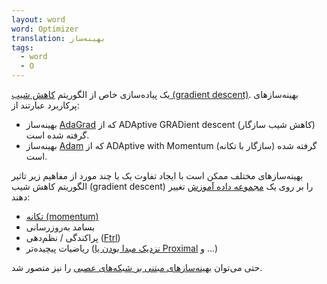 ```yaml
---
layout: word
word: Optimizer
translation: بهینه‌ساز
tags:
  - word
  - O
---
```

یک ‌پیاده‌سازی خاص از الگوریتم [کاهش شیب (gradient descent)](/G/gradient_descent). بهینه‌سازهای پرکاربرد عبارتند از:

* بهینه‌ساز [AdaGrad](https://www.tensorflow.org/api_docs/python/tf/train/AdagradOptimizer) که از ADAptive GRADient descent (کاهش شیب سازگار) گرفته شده است.
* بهینه‌ساز [Adam](https://www.tensorflow.org/api_docs/python/tf/train/AdamOptimizer) که از ADAptive with Momentum (سازگار با تکانه) گرفته شده است.

بهینه‌سازهای مختلف ممکن است با ایجاد تفاوت یک یا چند مورد از مفاهیم زیر تاثیر الگوریتم کاهش شیب (gradient descent) را بر روی یک [مجموعه داده آموزش](/T/training_set) تغییر دهند:

* [تکانه (momentum)](https://www.tensorflow.org/api_docs/python/tf/train/MomentumOptimizer)
* [](https://www.tensorflow.org/api_docs/python/tf/train/MomentumOptimizer)بسامد به‌روزرسانی
* پراکندگی / نظم‌دهی ([Ftrl](https://www.tensorflow.org/api_docs/python/tf/train/FtrlOptimizer))
* ریاضیات پیچیده‌تر ([نزدیک مبدا بودن یا Proximal](https://www.tensorflow.org/api_docs/python/tf/train/ProximalGradientDescentOptimizer) و ...)

حتی می‌توان [بهینه‌سازهای مبتنی بر شبکه‌های عصبی](https://arxiv.org/abs/1606.04474) را نیز متصور شد.